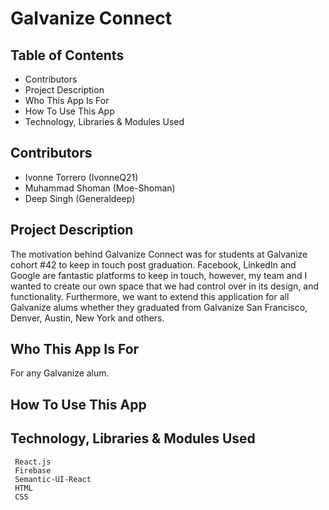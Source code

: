 # Galvanize Connect


## Table of Contents
* Contributors
* Project Description
* Who This App Is For
* How To Use This App
* Technology, Libraries & Modules Used




## Contributors
* Ivonne Torrero (IvonneQ21)
* Muhammad Shoman (Moe-Shoman)
* Deep Singh (Generaldeep)



## Project Description
 The motivation behind Galvanize Connect was for students at Galvanize cohort #42 to keep in touch post graduation. Facebook, LinkedIn and Google are fantastic platforms to keep in touch, however, my team and I wanted to create our own space that we had control over in its design, and functionality. Furthermore, we want to extend this application for all Galvanize alums whether they graduated from Galvanize San Francisco, Denver, Austin, New York and others.


## Who This App Is For
 For any Galvanize alum.

## How To Use This App




## Technology, Libraries & Modules Used
```
 React.js
 Firebase
 Semantic-UI-React
 HTML
 CSS

```
